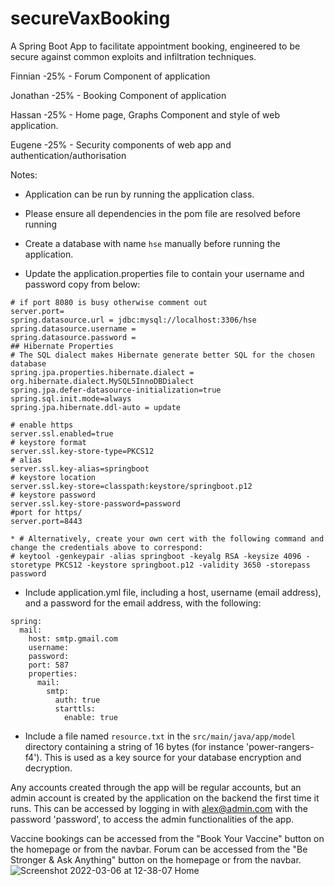 # secureVaxBooking
A Spring Boot App to facilitate appointment booking, engineered to be secure against common exploits and infiltration techniques.

Finnian -25% - Forum Component of application

Jonathan -25% - Booking Component of application

Hassan -25% - Home page, Graphs Component and style of web application.

Eugene -25% - Security components of web app and authentication/authorisation

Notes:

- Application can be run by running the application class. 

- Please ensure all dependencies in the pom file are resolved before running

- Create a database with name ``hse`` manually before running the application.

- Update the application.properties file to contain your username and password copy from below:
```
# if port 8080 is busy otherwise comment out
server.port=
spring.datasource.url = jdbc:mysql://localhost:3306/hse
spring.datasource.username =
spring.datasource.password =
## Hibernate Properties
# The SQL dialect makes Hibernate generate better SQL for the chosen database
spring.jpa.properties.hibernate.dialect = org.hibernate.dialect.MySQL5InnoDBDialect
spring.jpa.defer-datasource-initialization=true
spring.sql.init.mode=always
spring.jpa.hibernate.ddl-auto = update

# enable https
server.ssl.enabled=true
# keystore format
server.ssl.key-store-type=PKCS12
# alias
server.ssl.key-alias=springboot
# keystore location
server.ssl.key-store=classpath:keystore/springboot.p12
# keystore password
server.ssl.key-store-password=password
#port for https/
server.port=8443

* # Alternatively, create your own cert with the following command and change the credentials above to correspond:
# keytool -genkeypair -alias springboot -keyalg RSA -keysize 4096 -storetype PKCS12 -keystore springboot.p12 -validity 3650 -storepass password
```

- Include application.yml file, including a host, username (email address), and a password for the email address, with the following:
```
spring:
  mail:
    host: smtp.gmail.com
    username: 
    password: 
    port: 587
    properties:
      mail:
        smtp:
          auth: true
          starttls:
            enable: true
 ```
            
- Include a file named `resource.txt` in the `src/main/java/app/model` directory containing a string of 16 bytes (for instance 'power-rangers-f4'). This is used as a key source for your database encryption and decryption.

Any accounts created through the app will be regular accounts, but an admin account is created by the application on the backend the first time it runs. This can be accessed by logging in with <alex@admin.com> with the password 'password', to access the admin functionalities of the app.

Vaccine bookings can be accessed from the "Book Your Vaccine" button on the homepage or from the navbar.
Forum can be accessed from the "Be Stronger & Ask Anything" button on the homepage or from the navbar.
![Screenshot 2022-03-06 at 12-38-07 Home](https://user-images.githubusercontent.com/72608789/156923840-e55bac90-ed4d-40ec-b98a-bcd9e9dae4b9.png)
